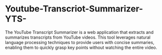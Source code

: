 # Youtube-Transcriot-Summarizer-YTS-
The YouTube Transcript Summarizer is a web application that extracts and summarizes transcripts from YouTube videos. This tool leverages natural language processing techniques to provide users with concise summaries, enabling them to quickly grasp key points without watching the entire video.
